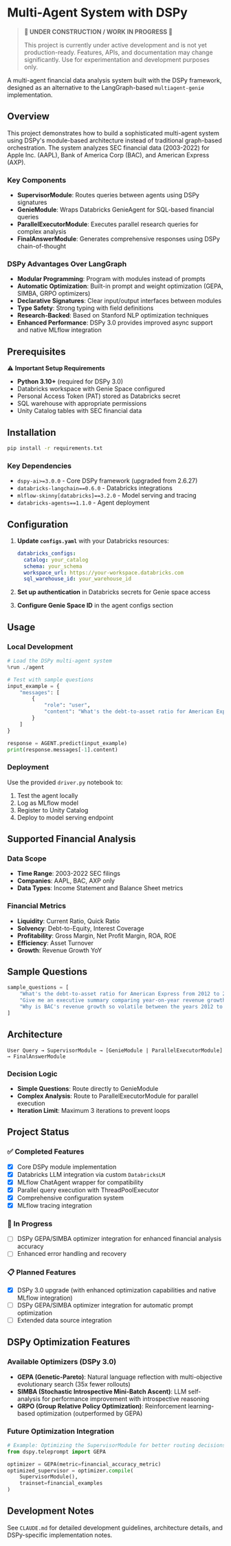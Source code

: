 # Multi-Agent System with DSPy

> **🚧 UNDER CONSTRUCTION / WORK IN PROGRESS 🚧**
> 
> This project is currently under active development and is not yet production-ready. Features, APIs, and documentation may change significantly. Use for experimentation and development purposes only.

A multi-agent financial data analysis system built with the DSPy framework, designed as an alternative to the LangGraph-based `multiagent-genie` implementation.

## Overview

This project demonstrates how to build a sophisticated multi-agent system using DSPy's module-based architecture instead of traditional graph-based orchestration. The system analyzes SEC financial data (2003-2022) for Apple Inc. (AAPL), Bank of America Corp (BAC), and American Express (AXP).

### Key Components

- **SupervisorModule**: Routes queries between agents using DSPy signatures
- **GenieModule**: Wraps Databricks GenieAgent for SQL-based financial queries
- **ParallelExecutorModule**: Executes parallel research queries for complex analysis
- **FinalAnswerModule**: Generates comprehensive responses using DSPy chain-of-thought

### DSPy Advantages Over LangGraph

- **Modular Programming**: Program with modules instead of prompts
- **Automatic Optimization**: Built-in prompt and weight optimization (GEPA, SIMBA, GRPO optimizers)
- **Declarative Signatures**: Clear input/output interfaces between modules
- **Type Safety**: Strong typing with field definitions
- **Research-Backed**: Based on Stanford NLP optimization techniques
- **Enhanced Performance**: DSPy 3.0 provides improved async support and native MLflow integration

## Prerequisites

⚠️ **Important Setup Requirements**

- **Python 3.10+** (required for DSPy 3.0)
- Databricks workspace with Genie Space configured
- Personal Access Token (PAT) stored as Databricks secret
- SQL warehouse with appropriate permissions
- Unity Catalog tables with SEC financial data

## Installation

```bash
pip install -r requirements.txt
```

### Key Dependencies

- `dspy-ai>=3.0.0` - Core DSPy framework (upgraded from 2.6.27)
- `databricks-langchain==0.6.0` - Databricks integrations
- `mlflow-skinny[databricks]==3.2.0` - Model serving and tracing
- `databricks-agents==1.1.0` - Agent deployment

## Configuration

1. **Update `configs.yaml`** with your Databricks resources:
   ```yaml
   databricks_configs:
     catalog: your_catalog
     schema: your_schema  
     workspace_url: https://your-workspace.databricks.com
     sql_warehouse_id: your_warehouse_id
   ```

2. **Set up authentication** in Databricks secrets for Genie space access

3. **Configure Genie Space ID** in the agent configs section

## Usage

### Local Development

```python
# Load the DSPy multi-agent system
%run ./agent

# Test with sample questions
input_example = {
    "messages": [
        {
            "role": "user",
            "content": "What's the debt-to-asset ratio for American Express from 2012 to 2021?"
        }
    ]
}

response = AGENT.predict(input_example)
print(response.messages[-1].content)
```

### Deployment

Use the provided `driver.py` notebook to:
1. Test the agent locally
2. Log as MLflow model  
3. Register to Unity Catalog
4. Deploy to model serving endpoint

## Supported Financial Analysis

### Data Scope
- **Time Range**: 2003-2022 SEC filings
- **Companies**: AAPL, BAC, AXP only
- **Data Types**: Income Statement and Balance Sheet metrics

### Financial Metrics
- **Liquidity**: Current Ratio, Quick Ratio
- **Solvency**: Debt-to-Equity, Interest Coverage  
- **Profitability**: Gross Margin, Net Profit Margin, ROA, ROE
- **Efficiency**: Asset Turnover
- **Growth**: Revenue Growth YoY

## Sample Questions

```python
sample_questions = [
    "What's the debt-to-asset ratio for American Express from 2012 to 2021, compare to that of Bank of America?",
    "Give me an executive summary comparing year-on-year revenue growth from 2012 to 2021 between AAPL and BAC?",
    "Why is BAC's revenue growth so volatile between the years 2012 to 2021?",
]
```

## Architecture

```
User Query → SupervisorModule → [GenieModule | ParallelExecutorModule] → FinalAnswerModule
```

### Decision Logic
- **Simple Questions**: Route directly to GenieModule
- **Complex Analysis**: Route to ParallelExecutorModule for parallel execution
- **Iteration Limit**: Maximum 3 iterations to prevent loops

## Project Status

### ✅ Completed Features
- [x] Core DSPy module implementation
- [x] Databricks LLM integration via custom `DatabricksLM`
- [x] MLflow ChatAgent wrapper for compatibility
- [x] Parallel query execution with ThreadPoolExecutor
- [x] Comprehensive configuration system
- [x] MLflow tracing integration

### 🚧 In Progress
- [ ] DSPy GEPA/SIMBA optimizer integration for enhanced financial analysis accuracy
- [ ] Enhanced error handling and recovery

### 📋 Planned Features
- [x] DSPy 3.0 upgrade (with enhanced optimization capabilities and native MLflow integration)
- [ ] DSPy GEPA/SIMBA optimizer integration for automatic prompt optimization
- [ ] Extended data source integration

## DSPy Optimization Features

### Available Optimizers (DSPy 3.0)

- **GEPA (Genetic-Pareto)**: Natural language reflection with multi-objective evolutionary search (35x fewer rollouts)
- **SIMBA (Stochastic Introspective Mini-Batch Ascent)**: LLM self-analysis for performance improvement with introspective reasoning
- **GRPO (Group Relative Policy Optimization)**: Reinforcement learning-based optimization (outperformed by GEPA)

### Future Optimization Integration

```python
# Example: Optimizing the SupervisorModule for better routing decisions
from dspy.teleprompt import GEPA

optimizer = GEPA(metric=financial_accuracy_metric)
optimized_supervisor = optimizer.compile(
    SupervisorModule(), 
    trainset=financial_examples
)
```

## Development Notes

See `CLAUDE.md` for detailed development guidelines, architecture details, and DSPy-specific implementation notes.
